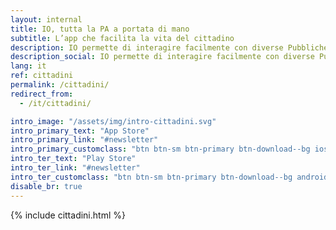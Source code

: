 ```yaml
---
layout: internal
title: IO, tutta la PA a portata di mano
subtitle: L’app che facilita la vita del cittadino
description: IO permette di interagire facilmente con diverse Pubbliche Amministrazioni, locali o nazionali, raccogliendo tutti i loro servizi, comunicazioni, pagamenti e documenti in un'unica app, in modo sicuro e sempre a portata di mano.
description_social: IO permette di interagire facilmente con diverse Pubbliche Amministrazioni, raccogliendo tutti i loro servizi in un'unica app, in modo sicuro e sempre a portata di mano.
lang: it
ref: cittadini
permalink: /cittadini/
redirect_from:
  - /it/cittadini/

intro_image: "/assets/img/intro-cittadini.svg"
intro_primary_text: "App Store"
intro_primary_link: "#newsletter"
intro_primary_customclass: "btn btn-sm btn-primary btn-download--bg ios text-uppercase px-3 px-md-5 mr-2"
intro_ter_text: "Play Store"
intro_ter_link: "#newsletter"
intro_ter_customclass: "btn btn-sm btn-primary btn-download--bg android text-uppercase px-3 px-md-5 "
disable_br: true
---
```


{% include cittadini.html %}
